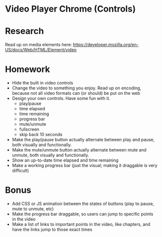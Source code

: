 # Video Player Chrome (Controls)

# Research
Read up on media elements here: https://developer.mozilla.org/en-US/docs/Web/HTML/Element/video

# Homework
* Hide the built in video controls
* Change the video to something you enjoy. Read up on encoding, because not all video formats can (or should) be put on the web
* Design your own controls. Have some fun with it.
     * play/pause
	 * time elapsed
	 * time remaining
	 * progress bar
	 * mute/unmute
	 * fullscreen
	 * skip back 10 seconds
* Make the play/pause button actually alternate between play and pause, both visually and functionally.
* Make the mute/unmute button actually alternate between mute and unmute, both visually and functionally.
* Show an up-to-date time elapsed and time remaining
* Make a working progress bar (just the visual; making it draggable is very difficult)

# Bonus
* Add CSS or JS animation between the states of buttons (play to pause, mute to unmute, etc)
* Make the progress bar draggable, so users can jump to specific points in the video
* Make a list of links to important points in the video, like chapters, and have the links jump to those exact times
